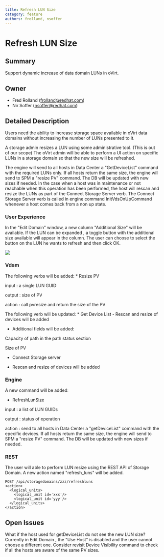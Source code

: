 ```yaml
---
title: Refresh LUN Size
category: feature
authors: frolland, nsoffer
---
```


# Refresh LUN Size

## Summary

Support dynamic increase of data domain LUNs in oVirt.

## Owner

*   Fred Rolland (<frolland@redhat.com>)
*   Nir Soffer (<nsoffer@redhat.com>)

## Detailed Description

Users need the ability to increase storage space available in oVirt data domains without increasing the number of LUNs presented to it.

A storage admin resizes a LUN using some administrative tool. (This is out of our scope)
The oVirt admin will be able to perform a UI action on specific LUNs in a storage domain so that the new size will be refreshed.

The engine will send to all hosts in Data Center a "GetDeviceList" command with the required LUNs only.
If all hosts return the same size, the engine will send to SPM a "resize PV" command.
The DB will be updated with new sizes if needed.
 In the case when a host was in maintenance or not reachable when this operation has been performed, the host will rescan and resize the LUNs as part of the Connect Storage Server verb. The Connect Storage Server verb is called in engine command InitVdsOnUpCommand whenever a host comes back from a non up state.

### User Experience

In the "Edit Domain" window, a new column "Additional Size" will be available. If the LUN can be expanded , a toggle button with the additional size available will appear in the column. The user can choose to select the button on the LUN he wants to refresh and then click OK.

![](/images/wiki/DomainRefreshLun.png)

### Vdsm

The following verbs will be added:
\* Resize PV

input : a single LUN GUID

output : size of PV

action : call pvresize and return the size of the PV

The following verb will be updated:
\* Get Device List - Rescan and resize of devices will be added
* Additional fields will be added:

Capacity of path in the path status section

Size of PV

*   Connect Storage server

* Rescan and resize of devices will be added

### Engine

A new command will be added:

*   RefreshLunSize

input : a list of LUN GUIDs

output : status of operation

action : send to all hosts in Data Center a "getDeviceList" command with the epecific devices. If all hosts return the same size, the engine will send to SPM a "resize PV" command. The DB will be updated with new sizes if needed.

### REST

The user will able to perform LUN resize using the REST API of Storage Domain.
A new action named "refresh_luns" will be added.
    
    POST /api/storagedomains/zzz/refreshluns
    <action>
      <logical_units>
        <logical_unit id='xxx'/>
        <logical_unit id='yyy'/>
      </logical_units>
    </action>

## Open Issues

What if the host used for getDeviceList do not see the new LUN size? Currently in Edit Domain , the "Use Host" is disabled and the user cannot choose a different one.
Consider revisit Device Visibility command to check if all the hosts are aware of the same PV sizes.

